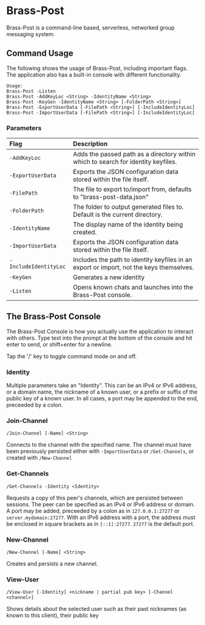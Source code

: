 # Brass-Post

Brass-Post is a command-line based, serverless, networked group messaging system.

## Command Usage

The following shows the usage of Brass-Post, including important flags. The application also has a built-in console with different functionality.

```
Usage:
Brass-Post -Listen
Brass-Post -AddKeyLoc <String> -IdentityName <String>
Brass-Post -KeyGen -IdentityName <String> [-FolderPath <String>]
Brass-Post -ExportUserData [-FilePath <String>] [-IncludeIdentityLoc]
Brass-Post -ImportUserData [-FilePath <String>] [-IncludeIdentityLoc]
```

### Parameters

| Flag                  | Description
| :-------------------- | :----------
| `-AddKeyLoc`          | Adds the passed path as a directory within which to search for identity keyfiles.
| `-ExportUserData`     | Exports the JSON configuration data stored within the file itself.
| `-FilePath`           | The file to export to/import from, defaults to "brass-post-data.json"
| `-FolderPath`         | The folder to output generated files to. Default is the current directory.
| `-IdentityName`       | The display name of the identity being created.
| `-ImportUserData`     | Exports the JSON configuration data stored within the file itself.
| `-IncludeIdentityLoc` | Includes the path to identity keyfiles in an export or import, not the keys themselves.
| `-KeyGen`             | Generates a new identity
| `-Listen`             | Opens known chats and launches into the Brass-Post console.

## The Brass-Post Console

The Brass-Post Console is how you actually use the application to interact with others.
Type text into the prompt at the bottom of the console and hit enter to send, or shift+enter for a newline.

Tap the '/' key to toggle command mode on and off.

### Identity

Multiple parameters take an "Identity". This can be an IPv4 or IPv6 address, or a domain name, the nickname of a known user, or a prefix or suffix of the public key of a known user. In all cases, a port may be appended to the end, preceeded by a colon.

### Join-Channel

```
/Join-Channel [-Name] <String>
```

Connects to the channel with the specified name. The channel must have been previously persisted either with `-ImportUserData` or `/Get-Channels`, or created with `/New-Channel`

### Get-Channels

```
/Get-Channels -Identity <Identity>
```

Requests a copy of this peer's channels, which are persisted between sessions. The peer can be specified as an IPv4 or IPv6 address or domain. A port may be added, preceeded by a colon as in `127.0.0.1:27277` or `server.mydomain:27277`. With an IPv6 address with a port, the address must be enclosed in square brackets as in `[::1]:27277`. `27277` is the default port.

### New-Channel

```
/New-Channel [-Name] <String>
```

Creates and persists a new channel. 

### View-User

```
/View-User [-Identity] <nickname | partial pub key> [-Channel <channel>]
```

Shows details about the selected user such as their past nicknames (as known to this client), their public key















